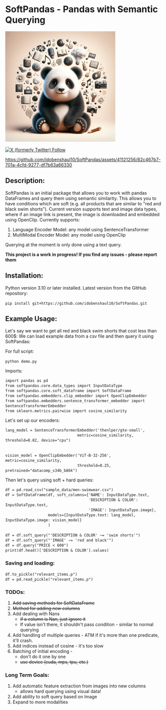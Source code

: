 # SoftPandas - Pandas with Semantic Querying


<img src="soft_panda_logo.png" alt="SoftPandas" title="Logo" width="350">

[//]: # (![GitHub Repo stars]&#40;https://img.shields.io/github/stars/idobenshaul10/SoftPandas?style=social&#41;)
[![X (formerly Twitter) Follow](https://img.shields.io/twitter/follow/ml_norms)](https://twitter.com/ml_norms)

https://github.com/idobenshaul10/SoftPandas/assets/41121256/82c467b7-701a-4cfd-9277-df7b63a66330


## Description:
SoftPandas is an initial package that allows you to work with pandas DataFrames and query them using semantic similarity.
This allows you to have conditions which are soft (e.g. all products that are similar to "red and black swim shorts"). 
Current version supports text and image data types, where if an image link is present, the image is downloaded and embedded using OpenClip.
Currently supports: 
1. Language Encoder Model: any model using SentenceTransformer
2. MultiModal Encoder Model: any model using OpenClip

Querying at the moment is only done using a text query. 

**This project is a work in progress! If you find any issues - please report them**
                                                                                                                                                                                                                                                                                                                                                                                                                                                                                                                                                                
## Installation:
Python version 3.10 or later installed. Latest version from the GitHub repository:

[//]: # ()
[//]: # (```pip install softpandas```)

```pip install git+https://github.com/idobenshaul10/SoftPandas.git```


## Example Usage:
Let's say we want to get all red and black swim shorts that cost less than 600$:
We can load example data from a csv file and then query it using SoftPandas:

For full script:

```python demo.py```

Imports:
```
import pandas as pd
from softpandas.core.data_types import InputDataType
from softpandas.core.soft_dataframe import SoftDataFrame
from softpandas.embedders.clip_embedder import OpenClipEmbedder
from softpandas.embedders.sentence_transformer_embedder import SentenceTransformerEmbedder
from sklearn.metrics.pairwise import cosine_similarity
```

Let's set up our encoders:
```commandline
lang_model = SentenceTransformerEmbedder('thenlper/gte-small',
                                metric=cosine_similarity, threshold=0.82, device="cpu")


vision_model = OpenClipEmbedder('ViT-B-32-256', metric=cosine_similarity,
                                threshold=0.25, pretrained="datacomp_s34b_b86k")
```
Then let's query using soft + hard queries:

```
df = pd.read_csv("sample_data/men-swimwear.csv")
df = SoftDataFrame(df, soft_columns={'NAME': InputDataType.text,
                                     'DESCRIPTION & COLOR': InputDataType.text, 
                                     'IMAGE': InputDataType.image},
                   models={InputDataType.text: lang_model, InputDataType.image: vision_model}
                   )

df = df.soft_query("'DESCRIPTION & COLOR' ~= 'swim shorts'")
df = df.soft_query("'IMAGE' ~= 'red and black'")
df = df.query("PRICE < 600")
print(df.head()['DESCRIPTION & COLOR'].values)
```



### Saving and loading:

```commandline
df.to_pickle("relevant_items.p")
df = pd.read_pickle("relevant_items.p")
```


### TODOs:
1. ~~Add saving methods for SoftDataFrame~~
2. ~~Method for adding new columns~~
3. Add dealing with Nans
   - ~~if a column is Nan, just ignore it~~
   - If value isn't there, it shouldn't pass condition - similar to normal querying
4. Add handling of multiple queries - ATM if it's more than one predicate, it'll crash.
5. Add indices instead of cosine - it's too slow 
6. Batching of initial encoding - 
   - don't do it one by one
   - ~~use device (cuda, mps, tpu, etc.)~~

   
### Long Term Goals:
1. Add automatic feature extraction from images into new columns
   - allows hard querying using visual data!
2. Add ability to soft query based on Image
3. Expand to more modalities
